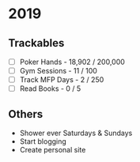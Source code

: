 # 2019

## Trackables
* [ ] Poker Hands - 18,902 / 200,000
* [ ] Gym Sessions - 11 / 100
* [ ] Track MFP Days - 2 / 250
* [ ] Read Books - 0 / 5

## Others
* Shower ever Saturdays & Sundays
* Start blogging
* Create personal site
